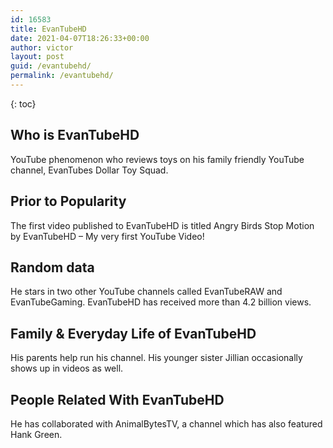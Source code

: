 ```yaml
---
id: 16583
title: EvanTubeHD
date: 2021-04-07T18:26:33+00:00
author: victor
layout: post
guid: /evantubehd/
permalink: /evantubehd/
---
```



{: toc}


## Who is EvanTubeHD



YouTube phenomenon who reviews toys on his family friendly YouTube channel, EvanTubes Dollar Toy Squad.

                
                
                
## Prior to Popularity



The first video published to EvanTubeHD is titled Angry Birds Stop Motion by EvanTubeHD &#8211; My very first YouTube Video!

                
                
                
## Random data



He stars in two other YouTube channels called EvanTubeRAW and EvanTubeGaming. EvanTubeHD has received more than 4.2 billion views.

                
                
                
## Family & Everyday Life of EvanTubeHD



His parents help run his channel. His younger sister Jillian occasionally shows up in videos as well.

                
                
                
## People Related With EvanTubeHD



He has collaborated with AnimalBytesTV, a channel which has also featured Hank Green.

                
              
            
          
          
          